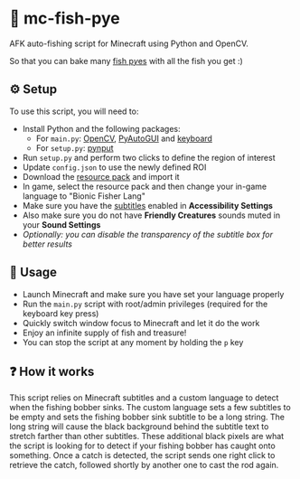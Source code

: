 # 🎣 mc-fish-pye

AFK auto-fishing script for Minecraft using Python and OpenCV.

So that you can bake many [fish p*y*es](https://en.wikipedia.org/wiki/Fish_pie) with all the fish you get :)

## ⚙️ Setup

To use this script, you will need to:
- Install Python and the following packages:
  - For `main.py`: [OpenCV](https://pypi.org/project/opencv-python/), [PyAutoGUI](https://pypi.org/project/PyAutoGUI/) and [keyboard](https://pypi.org/project/keyboard/)
  - For `setup.py`: [pynput](https://pypi.org/project/pynput/)
- Run `setup.py` and perform two clicks to define the region of interest
- Update `config.json` to use the newly defined ROI
- Download the [resource pack](./mc-fishpy-pack) and import it
- In game, select the resource pack and then change your in-game language to "Bionic Fisher Lang"
- Make sure you have the [subtitles](https://minecraft.wiki/w/Subtitles) enabled in **Accessibility Settings**
- Also make sure you do not have **Friendly Creatures** sounds muted in your **Sound Settings**
- *Optionally: you can disable the transparency of the subtitle box for better results*

## 📖 Usage

- Launch Minecraft and make sure you have set your language properly
- Run the `main.py` script with root/admin privileges (required for the keyboard key press)
- Quickly switch window focus to Minecraft and let it do the work
- Enjoy an infinite supply of fish and treasure!
- You can stop the script at any moment by holding the `p` key 

## ❓ How it works

This script relies on Minecraft subtitles and a custom language to detect when the fishing bobber sinks.
The custom language sets a few subtitles to be empty and sets the fishing bobber sink subtitle to be a long string.
The long string will cause the black background behind the subtitle text to stretch farther than other subtitles.
These additional black pixels are what the script is looking for to detect if your fishing bobber has caught onto something.
Once a catch is detected, the script sends one right click to retrieve the catch, followed shortly by another one to cast the rod again.
